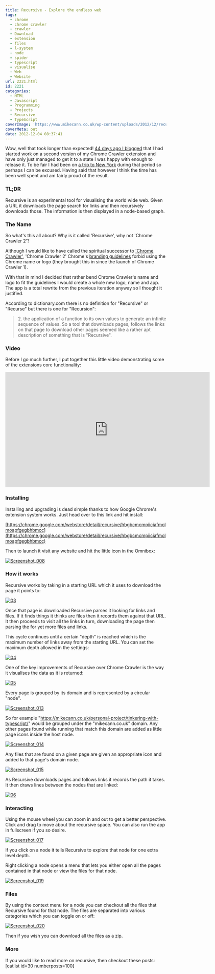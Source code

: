 ```yaml
---
title: Recursive - Explore the endless web
tags:
  - chrome
  - chrome crawler
  - crawler
  - Download
  - extension
  - files
  - l-system
  - node
  - spider
  - typescript
  - visualise
  - Web
  - Website
url: 2221.html
id: 2221
categories:
  - HTML
  - Javascript
  - Programming
  - Projects
  - Recursive
  - TypeScript
coverImage: 'https://www.mikecann.co.uk/wp-content/uploads/2012/12/recursive.png'
coverMeta: out
date: 2012-12-04 08:37:41
---
```


Wow, well that took longer than expected! [44 days ago I blogged](https://mikecann.co.uk/personal-project/tinkering-with-typescript/) that I had started work on a second version of my Chrome Crawler extension and have only just managed to get it to a state I was happy with enough to release it. To be fair I had been on [a trip to New York](https://mikecann.co.uk/photos-personal/new-york-new-york/) during that period so perhaps I can be excused. Having said that however I think the time has been well spent and am fairly proud of the result.
<!-- more -->
### TL;DR

Recursive is an experimental tool for visualising the world wide web. Given a URL it downloads the page search for links and then recursively downloads those. The information is then displayed in a node-based graph.

<!--more-->

### The Name

So what's this all about? Why is it called 'Recursive', why not 'Chrome Crawler 2'?

Although I would like to have called the spiritual successor to ['Chrome Crawler'](https://mikecann.co.uk/personal-project/chrome-crawler-a-web-crawler-written-in-javascript/), 'Chrome Crawler 2' Chrome's [branding guidelines](https://developers.google.com/chrome/web-store/branding) forbid using the Chrome name or logo (they brought this in since the launch of Chrome Crawler 1).

With that in mind I decided that rather bend Chrome Crawler's name and logo to fit the guidelines I would create a whole new logo, name and app. The app is a total rewrite from the previous iteration anyway so I thought it justified.

According to dictionary.com there is no definition for "Recursive" or "Recurse" but there is one for "Recursion":
> 2\. the application of a function to its own values to generate an infinite sequence of values.
So a tool that downloads pages, follows the links on that page to download other pages seemed like a rather apt description of something that is "Recursive".

### Video

Before I go much further, I put together this little video demonstrating some of the extensions core functionality:

<iframe width="640" height="360" src="https://www.youtube.com/embed/oNdpoM5Vhsc" frameborder="0" allowfullscreen></iframe>

### Installing

Installing and upgrading is dead simple thanks to how Google Chrome's extension system works. Just head over to this link and hit install:

[https://chrome.google.com/webstore/detail/recursive/hbgbcmcmpiiciafmolmoapfgegbhbmcc](https://chrome.google.com/webstore/detail/recursive/hbgbcmcmpiiciafmolmoapfgegbhbmcc)

Then to launch it visit any website and hit the little icon in the Omnibox:

[![](https://mikecann.co.uk/wp-content/uploads/2012/12/Screenshot_008.png "Screenshot_008")](https://mikecann.co.uk/wp-content/uploads/2012/12/Screenshot_008.png)

### How it works

Recursive works by taking in a starting URL which it uses to download the page it points to:

[![](https://mikecann.co.uk/wp-content/uploads/2012/12/03.jpg "03")](https://mikecann.co.uk/wp-content/uploads/2012/12/03.jpg)

Once that page is downloaded Recursive parses it looking for links and files. If it finds things it thinks are files then it records them against that URL. It then proceeds to visit all the links in turn, downloading the page then parsing the for yet more files and links.

This cycle continues until a certain "depth" is reached which is the maximum number of links away from the starting URL. You can set the maximum depth allowed in the settings:

[![](https://mikecann.co.uk/wp-content/uploads/2012/12/04.jpg "04")](https://mikecann.co.uk/wp-content/uploads/2012/12/04.jpg)

One of the key improvements of Recursive over Chrome Crawler is the way it visualises the data as it is returned:

[![](https://mikecann.co.uk/wp-content/uploads/2012/12/05.jpg "05")](https://mikecann.co.uk/wp-content/uploads/2012/12/05.jpg)

Every page is grouped by its domain and is represented by a circular "node".

[![](https://mikecann.co.uk/wp-content/uploads/2012/12/Screenshot_013.png "Screenshot_013")](https://mikecann.co.uk/wp-content/uploads/2012/12/Screenshot_013.png)

So for example "https://mikecann.co.uk/personal-project/tinkering-with-typescript/" would be grouped under the "mikecann.co.uk" domain. Any other pages found while running that match this domain are added as little page icons inside the host node.

[![](https://mikecann.co.uk/wp-content/uploads/2012/12/Screenshot_014.png "Screenshot_014")](https://mikecann.co.uk/wp-content/uploads/2012/12/Screenshot_014.png)

Any files that are found on a given page are given an appropriate icon and added to that page's domain node.

[![](https://mikecann.co.uk/wp-content/uploads/2012/12/Screenshot_015.png "Screenshot_015")](https://mikecann.co.uk/wp-content/uploads/2012/12/Screenshot_015.png)

As Recursive downloads pages and follows links it records the path it takes. It then draws lines between the nodes that are linked:

[![](https://mikecann.co.uk/wp-content/uploads/2012/12/06.jpg "06")](https://mikecann.co.uk/wp-content/uploads/2012/12/06.jpg)

### Interacting

Using the mouse wheel you can zoom in and out to get a better perspective. Click and drag to move about the recursive space. You can also run the app in fullscreen if you so desire.

[![](https://mikecann.co.uk/wp-content/uploads/2012/12/Screenshot_017.png "Screenshot_017")](https://mikecann.co.uk/wp-content/uploads/2012/12/Screenshot_017.png)

If you click on a node it tells Recursive to explore that node for one extra level depth.

Right clicking a node opens a menu that lets you either open all the pages contained in that node or view the files for that node.

[![](https://mikecann.co.uk/wp-content/uploads/2012/12/Screenshot_019.png "Screenshot_019")](https://mikecann.co.uk/wp-content/uploads/2012/12/Screenshot_019.png)

### Files

By using the context menu for a node you can checkout all the files that Recursive found for that node. The files are separated into various categories which you can toggle on or off:

[![](https://mikecann.co.uk/wp-content/uploads/2012/12/Screenshot_020.png "Screenshot_020")](https://mikecann.co.uk/wp-content/uploads/2012/12/Screenshot_020.png)

Then if you wish you can download all the files as a zip.

### More

If you would like to read more on recursive, then checkout these posts:
[catlist id=30 numberposts=100]